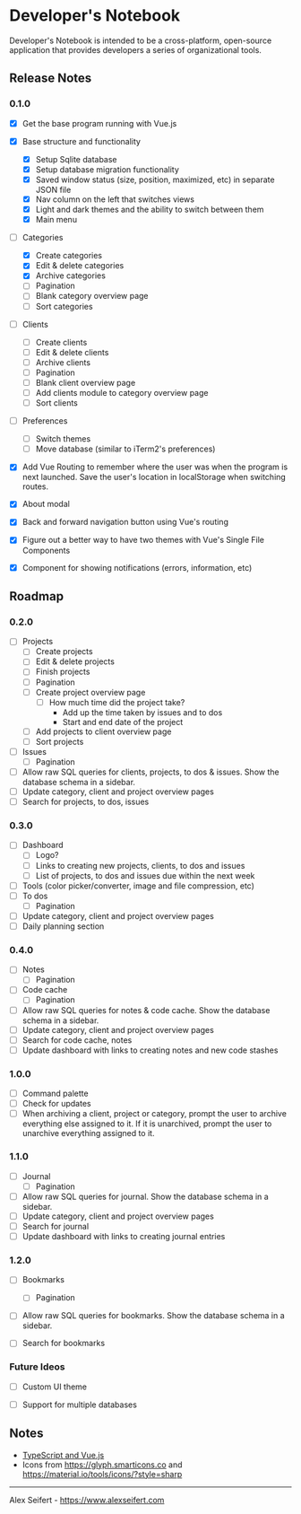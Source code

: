 # Developer's Notebook

Developer's Notebook is intended to be a cross-platform, open-source application that provides developers a series of organizational tools.

## Release Notes

### 0.1.0
- [x] Get the base program running with Vue.js
- [x] Base structure and functionality
    - [x] Setup Sqlite database
    - [x] Setup database migration functionality
    - [x] Saved window status (size, position, maximized, etc) in separate JSON file
    - [x] Nav column on the left that switches views
    - [x] Light and dark themes and the ability to switch between them
    - [x] Main menu
- [ ] Categories
    - [x] Create categories
    - [x] Edit & delete categories
    - [x] Archive categories
    - [ ] Pagination
    - [ ] Blank category overview page
    - [ ] Sort categories
- [ ] Clients
    - [ ] Create clients
    - [ ] Edit & delete clients
    - [ ] Archive clients
    - [ ] Pagination
    - [ ] Blank client overview page
    - [ ] Add clients module to category overview page
    - [ ] Sort clients
- [ ] Preferences
    - [ ] Switch themes
    - [ ] Move database (similar to iTerm2's preferences)
- [x] Add Vue Routing to remember where the user was when the program is next launched. Save the user's location in localStorage when switching routes.
- [x] About modal
- [x] Back and forward navigation button using Vue's routing
- [x] Figure out a better way to have two themes with Vue's Single File Components
- [x] Component for showing notifications (errors, information, etc)


## Roadmap

### 0.2.0
- [ ] Projects
    - [ ] Create projects
    - [ ] Edit & delete projects
    - [ ] Finish projects
    - [ ] Pagination
    - [ ] Create project overview page
        - [ ] How much time did the project take?
            - Add up the time taken by issues and to dos
            - Start and end date of the project
    - [ ] Add projects to client overview page
    - [ ] Sort projects
- [ ] Issues
    - [ ] Pagination
- [ ] Allow raw SQL queries for clients, projects, to dos & issues. Show the database schema in a sidebar.
- [ ] Update category, client and project overview pages
- [ ] Search for projects, to dos, issues

### 0.3.0
- [ ] Dashboard
    - [ ] Logo?
    - [ ] Links to creating new projects, clients, to dos and issues
    - [ ] List of projects, to dos and issues due within the next week
- [ ] Tools (color picker/converter, image and file compression, etc)
- [ ] To dos
    - [ ] Pagination
- [ ] Update category, client and project overview pages
- [ ] Daily planning section

### 0.4.0
- [ ] Notes
    - [ ] Pagination
- [ ] Code cache
    - [ ] Pagination
- [ ] Allow raw SQL queries for notes & code cache. Show the database schema in a sidebar.
- [ ] Update category, client and project overview pages
- [ ] Search for code cache, notes
- [ ] Update dashboard with links to creating notes and new code stashes

### 1.0.0
- [ ] Command palette
- [ ] Check for updates
- [ ] When archiving a client, project or category, prompt the user to archive everything else assigned to it. If it is unarchived, prompt the user to unarchive everything assigned to it.

### 1.1.0
- [ ] Journal
    - [ ] Pagination
- [ ] Allow raw SQL queries for journal. Show the database schema in a sidebar.
- [ ] Update category, client and project overview pages
- [ ] Search for journal
- [ ] Update dashboard with links to creating journal entries

### 1.2.0
- [ ] Bookmarks
    - [ ] Pagination
- [ ] Allow raw SQL queries for bookmarks. Show the database schema in a sidebar.
- [ ] Search for bookmarks


### Future Ideos
- [ ] Custom UI theme
- [ ] Support for multiple databases


## Notes

- [TypeScript and Vue.js](https://github.com/Microsoft/TypeScript-Vue-Starter)
- Icons from https://glyph.smarticons.co and https://material.io/tools/icons/?style=sharp

---

Alex Seifert - https://www.alexseifert.com
